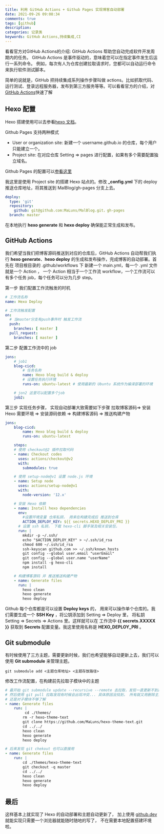 ```yaml
---
title: 利用 GitHub Actions + Github Pages 实现博客自动部署
date: 2021-09-26 09:08:34
comments: true
tags: [github]
description: 
categories: 记录类
keywords: GitHub Actions,持续集成,CI
---
```

看看官方对GitHub Actions的介绍: GitHub Actions 帮助您自动完成软件开发周期内的任务。 GitHub Actions 是事件驱动的，意味着您可以在指定事件发生后运行一系列命令。 例如，每次有人为仓库创建拉取请求时，您都可以自动运行命令来执行软件测试脚本。

简单的说就是，GitHub 把持续集成系列操作步骤叫做 actions。比如抓取代码、运行测试、登录远程服务器，发布到第三方服务等等。可以看看官方的介绍，对[GitHub Actions](https://docs.github.com/cn/actions/learn-github-actions/introduction-to-github-actions)快速了解
<!--more -->

## Hexo 配置

Hexo 搭建使用可以去参看[hexo 文档](https://hexo.io/zh-cn/index.html)。

Github Pages 支持两种模式
- User or organization site: 新建一个 username.github.io 的仓库，每个用户只能建立一个。
- Project site: 在对应仓库 Setting => pages 进行配置，如果有多个需要配置独立域名。

Github Pages 的配置可以[参看这里](https://pages.github.com/)

我这里是使用 Project site 的搭建 Hexo 站点的。修改 **_config.yml** 下的 deploy 推送仓库地址，将其推送到 MalBlog/gh-pages 分支上去。
``` yml
deploy:
  type: 'git'
  repository: 
    github: git@github.com:MaLuns/MalBlog.git，gh-pages
  branch: master
```
在本地执行 **hexo generate** 和 **hexo deploy** 确保能正常生成和发布。

## GitHub Actions

我们希望当我们把博客源码推送到对应的仓库后，GitHub Actions 自动帮我们执行 **hexo generate**、**hexo deploy** 的生成和发布操作，完成博客的自动部署。首先在 项目根目录的 .github/workflows 下 新建一个 main.yml，每一个 .yml 文件就是一个 Action ， 一个 Action  相当于一个工作流 workflow，一个工作流可以有多个任务 job，每个任务可以分为几步 step。

第一步 我们配置工作流触发的时机
```yml
# 工作流名称
name: Hexo Deploy

# 工作流触发配置
on:
  # 当master分支有push事件时 触发工作流
  push:
    branches: [ master ]
  pull_request:
    branches: [ master ]
```
第二步 配置工作流中的 job

```yml
jons:
    # job1
    blog-cicd:
        # 任务名称
        name: Hexo blog build & deploy
        # 设置任务执行环境
        runs-on: ubuntu-latest # 使用最新的 Ubuntu 系统作为编译部署的环境

    # jon2 这里可以配置多个job
    job2:
```
第三步 实现任务步骤， 实现自动部署大致需要如下步骤
拉取博客源码=> 安装 Hexo 需要环境 => 安装源码依赖 => 构建博客源码 => 推送构建产物 

```yml
jons:
    blog-cicd:
        name: Hexo blog build & deploy
        runs-on: ubuntu-latest

    steps:
    # 使用 checkout@2 插件拉取代码
    - name: Checkout codes
      uses: actions/checkout@v2 
      with: 
        submodules: true

    # 使用 setup-node@v1 设置 node.js 环境
    - name: Setup node
      uses: actions/setup-node@v1
      with:
        node-version: '12.x'

    # 安装 Hexo 依赖
    - name: Install hexo dependencies
      env:
        #设置环境变量 仓库私钥， 用来在构建完成后 推送到仓库
        ACTION_DEPLOY_KEY: ${{ secrets.HEXO_DEPLOY_PRI }}
      # 设置 ssh 私钥， 下载 hexo-cli 脚手架及相关安装包， 
      run: |
        mkdir -p ~/.ssh/
        echo "$ACTION_DEPLOY_KEY" > ~/.ssh/id_rsa
        chmod 600 ~/.ssh/id_rsa
        ssh-keyscan github.com >> ~/.ssh/known_hosts
        git config --global user.email "userEmail"
        git config --global user.name "userName"
        npm install -g hexo-cli
        npm install

    # 构建博客源码 并 推送推送构建产物
    - name: Generate files
      run: |
        hexo clean
        hexo generate
        hexo deploy
```
Github 每个仓库都是可以设置 **Deploy keys** 的， 用来可以操作单个仓库的。我们需要生成一个 **SSH Key** ，将公钥添加到 Setting => Deploy 里， 将私钥 Setting => Secrets => Actions 里。这样就可以在 工作流中 **{{ secrets.XXXXX }}** 获取到 **Secrets** 配置变量。我这里使用名称是 **HEXO_DEPLOY_PRI** 。


## Git submodule

有时候使用了三方主题，需要更新时候，我们也希望能够自动更新上去，我们可以使用 **Git submodule** 来管理主题。
```shell
git submodule add <主题仓库地址> <主题存放路径>
```
修改工作流配置，在构建前先拉取子模块中的主题
```yml
# 最开始 git submodule update --recursive --remote 去拉取，发现一直更新不到最新的
# 然后使用 git pull 拉取发现有时候会出现冲突... 具体原因没找到， 所有就又用删除主题文件，重新 git clone 拉取方法
# 还是对子模块不够了解
- name: Generate files
    run: |
         cd ./themes/
        rm -r hexo-theme-text
        git clone https://github.com/MaLuns/hexo-theme-text.git
        cd ../../
        hexo clean
        hexo generate
        hexo deploy

# 后来发现 git chekout 也可以直接用
- name: Generate files
    run: |
        cd ./themes/hexo-theme-text
        git checkout -q master
        cd ../../
        hexo clean
        hexo generate
        hexo deploy
```

## 最后
这样基本上就实现了 Hexo 的自动部署和主题自动更新了， 加上使用 [github.dev](https://github.dev/) 就能实现只需要一个浏览器就能随时随地的写了， 不在需要本地配置搭建环境啦。
